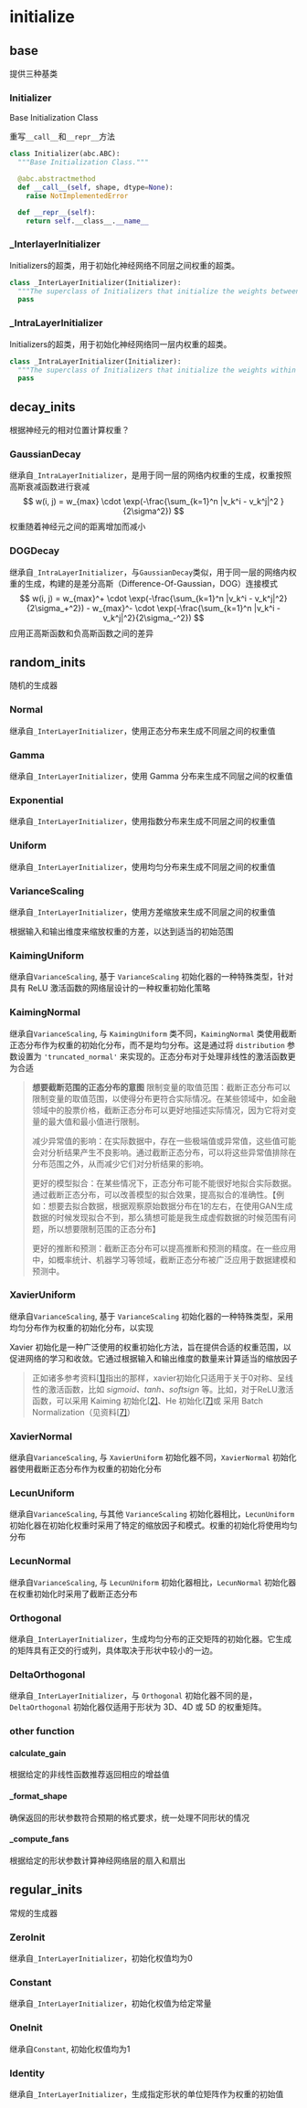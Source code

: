 # initialize

## base

提供三种基类

### Initializer

Base Initialization Class

重写`__call__`和`__repr__`方法

```python
class Initializer(abc.ABC):
  """Base Initialization Class."""

  @abc.abstractmethod
  def __call__(self, shape, dtype=None):
    raise NotImplementedError

  def __repr__(self):
    return self.__class__.__name__
```

### _InterlayerInitializer

Initializers的超类，用于初始化神经网络不同层之间权重的超类。

```python
class _InterLayerInitializer(Initializer):
  """The superclass of Initializers that initialize the weights between two layers."""
  pass
```

### _IntraLayerInitializer

Initializers的超类，用于初始化神经网络同一层内权重的超类。

```python
class _IntraLayerInitializer(Initializer):
  """The superclass of Initializers that initialize the weights within a layer."""
  pass
```

## decay_inits

根据神经元的相对位置计算权重？

### GaussianDecay

继承自`_IntraLayerInitializer`，是用于同一层的网络内权重的生成，权重按照高斯衰减函数进行衰减
$$
w(i, j) = w_{max} \cdot \exp(-\frac{\sum_{k=1}^n |v_k^i - v_k^j|^2 }{2\sigma^2})
$$
权重随着神经元之间的距离增加而减小

### DOGDecay

继承自`_IntraLayerInitializer`，与`GaussianDecay`类似，用于同一层的网络内权重的生成，构建的是差分高斯（Difference-Of-Gaussian，DOG）连接模式
$$
w(i, j) = w_{max}^+ \cdot \exp(-\frac{\sum_{k=1}^n |v_k^i - v_k^j|^2}{2\sigma_+^2}) -
                w_{max}^- \cdot \exp(-\frac{\sum_{k=1}^n |v_k^i - v_k^j|^2}{2\sigma_-^2})
$$
应用正高斯函数和负高斯函数之间的差异

## random_inits

随机的生成器

### Normal

继承自`_InterLayerInitializer`，使用正态分布来生成不同层之间的权重值

### Gamma

继承自`_InterLayerInitializer`，使用 Gamma 分布来生成不同层之间的权重值

### Exponential

继承自`_InterLayerInitializer`，使用指数分布来生成不同层之间的权重值

### Uniform

继承自`_InterLayerInitializer`，使用均匀分布来生成不同层之间的权重值

### VarianceScaling

继承自`_InterLayerInitializer`，使用方差缩放来生成不同层之间的权重值

根据输入和输出维度来缩放权重的方差，以达到适当的初始范围

### KaimingUniform

继承自`VarianceScaling`, 基于 `VarianceScaling` 初始化器的一种特殊类型，针对具有 ReLU 激活函数的网络层设计的一种权重初始化策略

### KaimingNormal

继承自`VarianceScaling`, 与 `KaimingUniform` 类不同，`KaimingNormal` 类使用截断正态分布作为权重的初始化分布，而不是均匀分布。这是通过将 `distribution` 参数设置为 `'truncated_normal'` 来实现的。正态分布对于处理非线性的激活函数更为合适

> **想要截断范围的正态分布的意图**
> 限制变量的取值范围：截断正态分布可以限制变量的取值范围，以使得分布更符合实际情况。在某些领域中，如金融领域中的股票价格，截断正态分布可以更好地描述实际情况，因为它将对变量的最大值和最小值进行限制。
>
> 减少异常值的影响：在实际数据中，存在一些极端值或异常值，这些值可能会对分析结果产生不良影响。通过截断正态分布，可以将这些异常值排除在分布范围之外，从而减少它们对分析结果的影响。
>
> 更好的模型拟合：在某些情况下，正态分布可能不能很好地拟合实际数据。通过截断正态分布，可以改善模型的拟合效果，提高拟合的准确性。【例如：想要去拟合数据，根据观察原始数据分布在1的左右，在使用GAN生成数据的时候发现拟合不到，那么猜想可能是我生成虚假数据的时候范围有问题，所以想要限制范围的正态分布】
>
> 更好的推断和预测：截断正态分布可以提高推断和预测的精度。在一些应用中，如概率统计、机器学习等领域，截断正态分布被广泛应用于数据建模和预测中。

### XavierUniform

继承自`VarianceScaling`,  基于 `VarianceScaling` 初始化器的一种特殊类型，采用均匀分布作为权重的初始化分布，以实现 

Xavier 初始化是一种广泛使用的权重初始化方法，旨在提供合适的权重范围，以促进网络的学习和收敛。它通过根据输入和输出维度的数量来计算适当的缩放因子

> 正如诸多参考资料[[1\]](https://zhuanlan.zhihu.com/p/458373836#ref_1)指出的那样，xavier初始化只适用于关于0对称、呈线性的激活函数，比如 *sigmoid、tanh、softsign* 等。比如，对于ReLU激活函数，可以采用 Kaiming 初始化[[2\]](https://zhuanlan.zhihu.com/p/458373836#ref_2)、He 初始化[[7\]](https://zhuanlan.zhihu.com/p/458373836#ref_7)或 采用 Batch Normalization（见资料[[7\]](https://zhuanlan.zhihu.com/p/458373836#ref_7)）

### XavierNormal

继承自`VarianceScaling`, 与 `XavierUniform` 初始化器不同，`XavierNormal` 初始化器使用截断正态分布作为权重的初始化分布

### LecunUniform

继承自`VarianceScaling`, 与其他 `VarianceScaling` 初始化器相比，`LecunUniform` 初始化器在初始化权重时采用了特定的缩放因子和模式。权重的初始化将使用均匀分布

### LecunNormal

继承自`VarianceScaling`, 与 `LecunUniform` 初始化器相比，`LecunNormal` 初始化器在权重初始化时采用了截断正态分布

### Orthogonal

继承自`_InterLayerInitializer`，生成均匀分布的正交矩阵的初始化器。它生成的矩阵具有正交的行或列，具体取决于形状中较小的一边。

### DeltaOrthogonal

继承自`_InterLayerInitializer`，与 `Orthogonal` 初始化器不同的是，`DeltaOrthogonal` 初始化器仅适用于形状为 3D、4D 或 5D 的权重矩阵。

### other function

#### calculate_gain

根据给定的非线性函数推荐返回相应的增益值

#### _format_shape

确保返回的形状参数符合预期的格式要求，统一处理不同形状的情况

#### _compute_fans

根据给定的形状参数计算神经网络层的扇入和扇出

## regular_inits

常规的生成器

### ZeroInit

继承自`_InterLayerInitializer`，初始化权值均为0

### Constant

继承自`_InterLayerInitializer`，初始化权值为给定常量

### OneInit

继承自`Constant`, 初始化权值均为1

### Identity

继承自`_InterLayerInitializer`，生成指定形状的单位矩阵作为权重的初始值